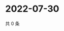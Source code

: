 # 2022-07-30

共 0 条

<!-- BEGIN WEIBO -->
<!-- 最后更新时间 Sat Jul 30 2022 19:15:06 GMT+0800 (China Standard Time) -->

<!-- END WEIBO -->
